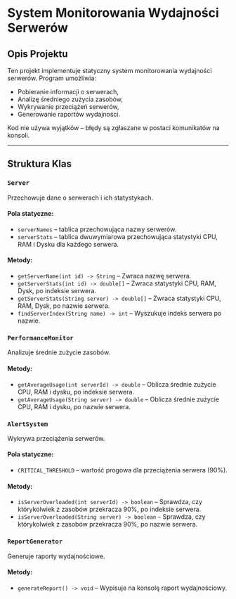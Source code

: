 # System Monitorowania Wydajności Serwerów

## Opis Projektu
Ten projekt implementuje statyczny system monitorowania wydajności serwerów. Program umożliwia:
- Pobieranie informacji o serwerach,
- Analizę średniego zużycia zasobów,
- Wykrywanie przeciążeń serwerów,
- Generowanie raportów wydajności.

Kod nie używa wyjątków – błędy są zgłaszane w postaci komunikatów na konsoli.

---

## Struktura Klas

### `Server`
Przechowuje dane o serwerach i ich statystykach.

#### Pola statyczne:
- `serverNames` – tablica przechowująca nazwy serwerów.
- `serverStats` – tablica dwuwymiarowa przechowująca statystyki CPU, RAM i Dysku dla każdego serwera.
  
#### Metody:
- `getServerName(int id) -> String` – Zwraca nazwę serwera.
- `getServerStats(int id) -> double[]` – Zwraca statystyki CPU, RAM, Dysk, po indeksie serwera.
- `getServerStats(String server) -> double[]` – Zwraca statystyki CPU, RAM, Dysk, po nazwie serwera.
- `findServerIndex(String name) -> int` – Wyszukuje indeks serwera po nazwie.

### `PerformanceMonitor`
Analizuje średnie zużycie zasobów.

#### Metody:
- `getAverageUsage(int serverId) -> double` – Oblicza średnie zużycie CPU, RAM i dysku, po indeksie serwera.
- `getAverageUsage(String server) -> double` – Oblicza średnie zużycie CPU, RAM i dysku, po nazwie serwera.

### `AlertSystem`
Wykrywa przeciążenia serwerów.

#### Pola statyczne:
- `CRITICAL_THRESHOLD` – wartość progowa dla przeciążenia serwera (90%).

#### Metody:
- `isServerOverloaded(int serverId) -> boolean` – Sprawdza, czy którykolwiek z zasobów przekracza 90%, po indeksie serwera.
- `isServerOverloaded(String server) -> boolean` – Sprawdza, czy którykolwiek z zasobów przekracza 90%, po nazwie serwera.

### `ReportGenerator`
Generuje raporty wydajnościowe.

#### Metody:
- `generateReport() -> void` – Wypisuje na konsolę raport wydajnościowy.
